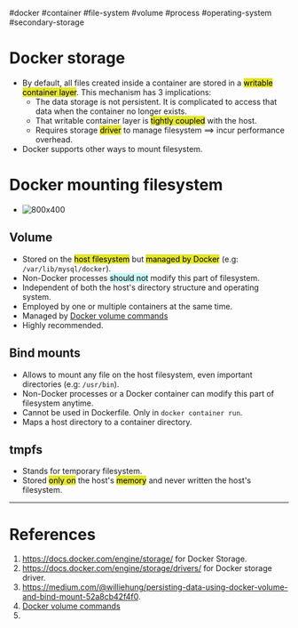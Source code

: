 #docker #container #file-system #volume #process #operating-system #secondary-storage 

# Docker storage
 - By default, all files created inside a container are stored in a <mark style="background: #e4e62d;">writable container layer</mark>. This mechanism has 3 implications:
	 - The data storage is not persistent. It is complicated to access that data when the container no longer exists.
	 - That writable container layer is <mark style="background: #e4e62d;">tightly coupled</mark> with the host.
	 - Requires storage <mark style="background: #e4e62d;">driver</mark> to manage filesystem $\implies$ incur performance overhead.
- Docker supports other ways to mount filesystem.
# Docker mounting filesystem
- ![800x400](Pasted%20image%2020240930161313.png)
## Volume
- Stored on the <mark style="background: #e4e62d;">host filesystem</mark> but <mark style="background: #e4e62d;">managed by Docker</mark> (e.g: `/var/lib/mysql/docker`).
- Non-Docker processes <mark style="background: #ABF7F7A6;">should not</mark> modify this part of filesystem.
- Independent of both the host's directory structure and operating system.
- Employed by one or multiple containers at the same time.
- Managed by [Docker volume commands](Docker%20volume%20commands.md)
- Highly recommended.
## Bind mounts
- Allows to mount any file on the host filesystem, even important directories (e.g: `/usr/bin`).
- Non-Docker processes or a Docker container can modify this part of filesystem anytime.
- Cannot be used in Dockerfile. Only in `docker container run`.
- Maps a host directory to a container directory.
## tmpfs
- Stands for temporary filesystem.
- Stored <mark style="background: #e4e62d;">only  on</mark> the host's <mark style="background: #e4e62d;">memory</mark> and never written the host's filesystem.
---
# References
1. https://docs.docker.com/engine/storage/ for Docker Storage.
2. https://docs.docker.com/engine/storage/drivers/ for Docker storage driver.
3. https://medium.com/@williehung/persisting-data-using-docker-volume-and-bind-mount-52a8cb42f4f0.
4. [Docker volume commands](Docker%20volume%20commands.md) 
5. 